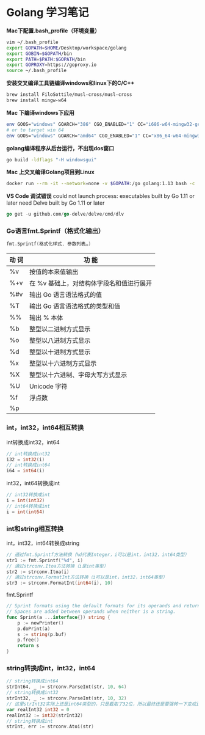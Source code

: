# Golang 学习笔记

**Mac下配置.bash_profile（环境变量）**

```sh
vim ~/.bash_profile
export GOPATH=$HOME/Desktop/workspace/golang
export GOBIN=$GOPATH/bin
export PATH=$PATH:$GOPATH/bin
export GOPROXY=https://goproxy.io
source ~/.bash_profile
```

**安装交叉编译工具链编译windows和linux下的C/C++**

```sh
brew install FiloSottile/musl-cross/musl-cross
brew install mingw-w64
```

**Mac 下编译windows下应用**
```sh
env GOOS="windows" GOARCH="386" CGO_ENABLED="1" CC="i686-w64-mingw32-gcc"   go build main.go
# or to target win 64
env GOOS="windows" GOARCH="amd64" CGO_ENABLED="1" CC="x86_64-w64-mingw32-gcc" go build main.go
```

**golang编译程序从后台运行，不出现dos窗口**
```sh
go build -ldflags "-H windowsgui"
```

**Mac 上交叉编译Golang项目到Linux**
```sh
docker run --rm -it --network=none -v $GOPATH:/go golang:1.13 bash -c 'cd $GOPATH/src/go-nas && go build'
```

**VS Code 调试错误**
could not launch process: executables built by Go 1.11 or later need Delve built by Go 1.11 or later

```go
go get -u github.com/go-delve/delve/cmd/dlv
```



### Go语言fmt.Sprintf（格式化输出）

```go
fmt.Sprintf(格式化样式, 参数列表…)
```



| 动  词  |          功  能                          |
| ------ | ---------------------------------------- |
| %v     | 按值的本来值输出                         |
| %+v    | 在 %v 基础上，对结构体字段名和值进行展开 |
| %#v    | 输出 Go 语言语法格式的值                 |
| %T     | 输出 Go 语言语法格式的类型和值           |
| %%     | 输出 % 本体                              |
| %b     | 整型以二进制方式显示                     |
| %o     | 整型以八进制方式显示                     |
| %d     | 整型以十进制方式显示                     |
| %x     | 整型以十六进制方式显示                   |
| %X     | 整型以十六进制、字母大写方式显示         |
| %U     | Unicode 字符                             |
| %f     | 浮点数                                   |
| %p     |                                          |

### int，int32，int64相互转换

int转换成int32，int64

```go
// int转换成int32
i32 = int32(i)
// int转换成int64
i64 = int64(i)
```

int32，int64转换成int

```go
// int32转换成int
i = int(int32)
// int64转换成int
i = int(int64)
```

### int和string相互转换

int，int32，int64转换成string

```go
// 通过fmt.Sprintf方法转换（%d代表Integer，i可以是int，int32，int64类型）
str1 := fmt.Sprintf("%d", i)
// 通过strconv.Itoa方法转换（i是int类型）
str2 := strconv.Itoa(i)
// 通过strconv.FormatInt方法转换（i可以是int，int32，int64类型）
str3 := strconv.FormatInt(int64(i), 10)
```

fmt.Sprintf

```go
// Sprint formats using the default formats for its operands and returns the resulting string.
// Spaces are added between operands when neither is a string.
func Sprint(a ...interface{}) string {
    p := newPrinter()
    p.doPrint(a)
    s := string(p.buf)
    p.free()
    return s
}
```

### string转换成int，int32，int64

```go
// string转换成int64
strInt64, _ := strconv.ParseInt(str, 10, 64)
// string转换成int32
strInt32, _ := strconv.ParseInt(str, 10, 32)
// 这里strInt32实际上还是int64类型的，只是截取了32位，所以最终还是要强转一下变成int32类型，如果不强转成int32是会编译报错的
var realInt32 int32 = 0
realInt32 := int32(strInt32)
// string转换成int
strInt, err := strconv.Atoi(str)
```

